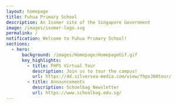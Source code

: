 ```yaml
---
layout: homepage
title: Fuhua Primary School
description: An Isomer site of the Singapore Government
image: /images/isomer-logo.svg
permalink: /
notification: Welcome to Fuhua Primary School!
sections:
  - hero:
      background: /images/Homepage/HomepageGif.gif
      key_highlights:
        - title: FHPS Virtual Tour
          description: Join us to tour the campus!
          url: https://4d.silversea-media.com/view/fhps360tour/
        - title: Announcements
          description: Schoolbag Newsletter
          url: https://www.schoolbag.edu.sg/
---
```

